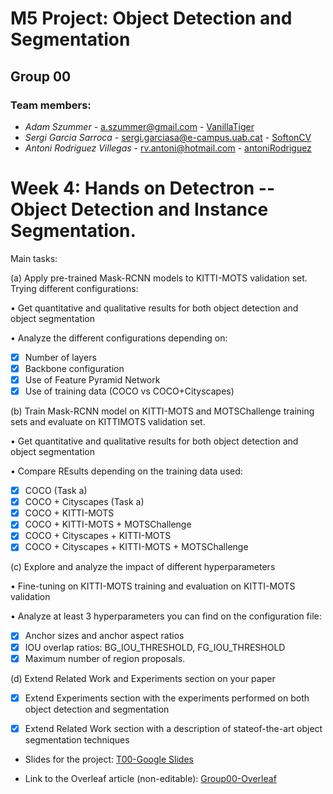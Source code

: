 # M5 Project: Object Detection and Segmentation
## Group 00

### Team members:
* _Adam Szummer_ - a.szummer@gmail.com - [VanillaTiger](https://github.com/VanillaTiger)
* _Sergi Garcia Sarroca_ - sergi.garciasa@e-campus.uab.cat - [SoftonCV](https://github.com/SoftonCV)
* _Antoni Rodriguez Villegas_ - rv.antoni@hotmail.com - [antoniRodriguez](https://github.com/antoniRodriguez)

# Week 4: Hands on Detectron -- Object Detection and Instance Segmentation. 

Main tasks:

(a) Apply pre-trained Mask-RCNN models to KITTI-MOTS validation set. Trying different configurations:

• Get quantitative and qualitative results for both object detection and object segmentation

• Analyze the different configurations depending on:

  - [x] Number of layers
  - [x] Backbone configuration
  - [x] Use of Feature Pyramid Network
  - [x] Use of training data (COCO vs COCO+Cityscapes)

 (b) Train Mask-RCNN model on KITTI-MOTS and MOTSChallenge training sets and evaluate on KITTIMOTS validation set.
 
• Get quantitative and qualitative results for both object detection and object segmentation

• Compare REsults depending on the training data used:
 
  - [x] COCO (Task a)
  - [x] COCO + Cityscapes (Task a)
  - [x] COCO + KITTI-MOTS
  - [x] COCO + KITTI-MOTS + MOTSChallenge
  - [x] COCO + Cityscapes + KITTI-MOTS 
  - [x] COCO + Cityscapes + KITTI-MOTS + MOTSChallenge
 
 (c) Explore and analyze the impact of different hyperparameters
 
• Fine-tuning on KITTI-MOTS training and evaluation on KITTI-MOTS validation

• Analyze at least 3 hyperparameters you can find on the configuration file:
 
  - [x] Anchor sizes and anchor aspect ratios
  - [x] IOU overlap ratios: BG_IOU_THRESHOLD, FG_IOU_THRESHOLD
  - [x] Maximum number of region proposals. 
 
 (d) Extend Related Work and Experiments section on your paper
 
  - [x] Extend Experiments section with the experiments performed on both object detection and segmentation
  - [x] Extend Related Work section with a description of stateof-the-art object segmentation techniques


- Slides for the project: [T00-Google Slides](https://docs.google.com/presentation/d/1hpHVLfExs58Ks25nwExQLpDPJom7CD98961NIXcQ_4s/edit?usp=sharing)

- Link to the Overleaf article (non-editable): [Group00-Overleaf](https://www.overleaf.com/read/ryjfqgkckfdx)





